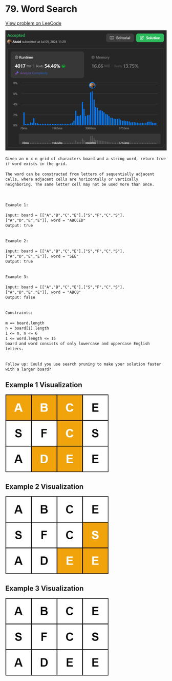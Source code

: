 # 79. Word Search

[View problem on LeeCode](https://leetcode.com/problems/word-search/)

![Submission](image.png)

```
Given an m x n grid of characters board and a string word, return true if word exists in the grid.

The word can be constructed from letters of sequentially adjacent cells, where adjacent cells are horizontally or vertically neighboring. The same letter cell may not be used more than once.



Example 1:

Input: board = [["A","B","C","E"],["S","F","C","S"],["A","D","E","E"]], word = "ABCCED"
Output: true


Example 2:

Input: board = [["A","B","C","E"],["S","F","C","S"],["A","D","E","E"]], word = "SEE"
Output: true


Example 3:

Input: board = [["A","B","C","E"],["S","F","C","S"],["A","D","E","E"]], word = "ABCB"
Output: false


Constraints:

m == board.length
n = board[i].length
1 <= m, n <= 6
1 <= word.length <= 15
board and word consists of only lowercase and uppercase English letters.


Follow up: Could you use search pruning to make your solution faster with a larger board?
```

## Example 1 Visualization

![Example 1](image-1.png)

## Example 2 Visualization

![Example 2](image-2.png)

## Example 3 Visualization

![Submission](image-3.png)

